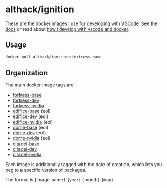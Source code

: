 # althack/ignition

These are the docker images I use for developing with [VSCode](https://code.visualstudio.com/).
See [the docs](https://athackst.github.io/dockerfiles) or read about  [how I develop with vscode and docker](https://www.allisonthackston.com/articles/docker_development.html).

## Usage

```bash
docker pull althack/ignition:fortress-base
```

## Organization

The main docker image tags are:

* [fortress-base](https://github.com/athackst/dockerfiles/blob/main/ignition/fortress.Dockerfile)
* [fortress-dev](https://github.com/athackst/dockerfiles/blob/main/ignition/fortress.Dockerfile)
* [fortress-nvidia](https://github.com/athackst/dockerfiles/blob/main/ignition/fortress.Dockerfile)
* [edifice-base](https://github.com/athackst/dockerfiles/blob/main/ignition/edifice.Dockerfile) (eol)
* [edifice-dev](https://github.com/athackst/dockerfiles/blob/main/ignition/edifice.Dockerfile) (eol)
* [edifice-nvidia](https://github.com/athackst/dockerfiles/blob/main/ignition/edifice.Dockerfile) (eol)
* [dome-base](https://github.com/athackst/dockerfiles/blob/main/ignition/dome.Dockerfile) (eol)
* [dome-dev](https://github.com/athackst/dockerfiles/blob/main/ignition/dome.Dockerfile) (eol)
* [dome-nvidia](https://github.com/athackst/dockerfiles/blob/main/ignition/dome.Dockerfile) (eol)
* [citadel-base](https://github.com/athackst/dockerfiles/blob/main/ignition/citadel.Dockerfile)
* [citadel-dev](https://github.com/athackst/dockerfiles/blob/main/ignition/citadel.Dockerfile)
* [citadel-nvidia](https://github.com/athackst/dockerfiles/blob/main/ignition/citadel.Dockerfile)

Each image is additionally tagged with the date of creation, which lets you peg to a specific version of packages.

The format is {image-name}-{year}-{month}-{day}